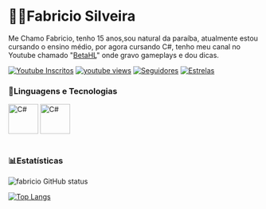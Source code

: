 # 👨‍💻Fabricio Silveira
 
 Me Chamo Fabricio, tenho 15 anos,sou natural da paraíba, atualmente estou cursando o ensino médio, por agora cursando C#, tenho meu canal no Youtube chamado "[BetaHL](https://www.youtube.com/@BetaHL)" onde gravo gameplays e dou dicas.

  <p alig="left">
      <a href="https://www.youtube.com/@BetaHL">
         <img alt="Youtube Inscritos" title="Inscreva-se" src="https://custom-icon-badges.demolab.com/youtube/channel/subscribers/UCzJq9AHqtU5NcN5pdAr-_9g?color=%23E05D44&label=Inscritos&logo=video&logoColor=white&style=for-the-badge&labelColor=CE4630"/></a> 
      <a href="https://www.youtube.com/@BetaHL">
         <img alt="youtube views" title="Minhas Views" src="https://custom-icon-badges.demolab.com/youtube/channel/views/UCzJq9AHqtU5NcN5pdAr-_9g?color=%23E1AD0E&logo=eye&logoColor=white&style=for-the-badge&labelColor=C79600"/></a> 
      <a href="https://github.com/Fabricio-Silveira">
         <img alt="Seguidores" title="Siga-me no Github" src="https://custom-icon-badges.demolab.com/github/followers/fabriciosilveira?color=236ad3&labelColor=1155ba&style=for-the-badge&logo=person-add&label=seguidores&logoColor=white"/></a>
      <a href="https://github.com/Fabricio-Silveira?tab=repositories&sort=stargazers">
         <img alt="Estrelas" title="Total de Estrelas no GitHub" src="https://custom-icon-badges.demolab.com/github/stars/Fabriciosilveira?color=55960c&style=for-the-badge&labelColor=488207&logo=star&label=estrelas"/></a>
   </p>



### 🤖Linguagens e Tecnologias

  <img 
      alig="left"
      alt="C#"
      title="C#"
      width="60px"
      src="https://cdn.jsdelivr.net/gh/devicons/devicon@latest/icons/csharp/csharp-original.svg" 
  />
          <img 
      alig="left"
      alt="C#"
      title="C#"
      width="60px"
      src="https://cdn.jsdelivr.net/gh/devicons/devicon@latest/icons/java/java-original-wordmark.svg" 
  />
   <br/>
   <br/>

### 📊Estatísticas


 
 ![fabricio GitHub status](https://github-readme-stats.vercel.app/api?username=fabriciosilveira&show_icons=true&theme=tokyonight&include_all_commits=true&locale=pt-br)
 



   [![Top Langs](https://github-readme-stats.vercel.app/api/top-langs/?username=fabriciosilveira&layout=donut&theme=tokyonight&locale=pt-br&langs_count=9)](https://github.com/fabriciosilveira/github-readme-stats)


>
